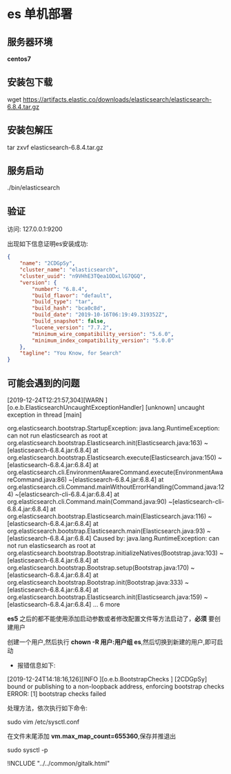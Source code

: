 # es 单机部署

## 服务器环境

**centos7**

## 安装包下载

wget https://artifacts.elastic.co/downloads/elasticsearch/elasticsearch-6.8.4.tar.gz

## 安装包解压

tar zxvf elasticsearch-6.8.4.tar.gz

## 服务启动

./bin/elasticsearch

## 验证

访问: 127.0.0.1:9200

出现如下信息证明es安装成功:

```json
{
    "name": "2CDGpSy",
    "cluster_name": "elasticsearch",
    "cluster_uuid": "n9VHhE3TQea1ODxLlG7QGQ",
    "version": {
        "number": "6.8.4",
        "build_flavor": "default",
        "build_type": "tar",
        "build_hash": "bca0c8d",
        "build_date": "2019-10-16T06:19:49.319352Z",
        "build_snapshot": false,
        "lucene_version": "7.7.2",
        "minimum_wire_compatibility_version": "5.6.0",
        "minimum_index_compatibility_version": "5.0.0"
    },
    "tagline": "You Know, for Search"
}
```

## 可能会遇到的问题

[2019-12-24T12:21:57,304][WARN ][o.e.b.ElasticsearchUncaughtExceptionHandler] [unknown] uncaught exception in thread [main]

org.elasticsearch.bootstrap.StartupException: java.lang.RuntimeException: can not run elasticsearch as root
	at org.elasticsearch.bootstrap.Elasticsearch.init(Elasticsearch.java:163) ~[elasticsearch-6.8.4.jar:6.8.4]
	at org.elasticsearch.bootstrap.Elasticsearch.execute(Elasticsearch.java:150) ~[elasticsearch-6.8.4.jar:6.8.4]
	at org.elasticsearch.cli.EnvironmentAwareCommand.execute(EnvironmentAwareCommand.java:86) ~[elasticsearch-6.8.4.jar:6.8.4]
	at org.elasticsearch.cli.Command.mainWithoutErrorHandling(Command.java:124) ~[elasticsearch-cli-6.8.4.jar:6.8.4]
	at org.elasticsearch.cli.Command.main(Command.java:90) ~[elasticsearch-cli-6.8.4.jar:6.8.4]
	at org.elasticsearch.bootstrap.Elasticsearch.main(Elasticsearch.java:116) ~[elasticsearch-6.8.4.jar:6.8.4]
	at org.elasticsearch.bootstrap.Elasticsearch.main(Elasticsearch.java:93) ~[elasticsearch-6.8.4.jar:6.8.4]
Caused by: java.lang.RuntimeException: can not run elasticsearch as root
	at org.elasticsearch.bootstrap.Bootstrap.initializeNatives(Bootstrap.java:103) ~[elasticsearch-6.8.4.jar:6.8.4]
	at org.elasticsearch.bootstrap.Bootstrap.setup(Bootstrap.java:170) ~[elasticsearch-6.8.4.jar:6.8.4]
	at org.elasticsearch.bootstrap.Bootstrap.init(Bootstrap.java:333) ~[elasticsearch-6.8.4.jar:6.8.4]
	at org.elasticsearch.bootstrap.Elasticsearch.init(Elasticsearch.java:159) ~[elasticsearch-6.8.4.jar:6.8.4]
	... 6 more

**es5** 之后的都不能使用添加启动参数或者修改配置文件等方法启动了，**必须** 要创建用户

创建一个用户,然后执行 **chown -R 用户:用户组 es**,然后切换到新建的用户,即可启动

- 报错信息如下:

[2019-12-24T14:18:16,126][INFO ][o.e.b.BootstrapChecks    ] [2CDGpSy] bound or publishing to a non-loopback address, enforcing bootstrap checks
ERROR: [1] bootstrap checks failed

处理方法，依次执行如下命令:

sudo vim /etc/sysctl.conf

在文件末尾添加 **vm.max_map_count=655360**,保存并推退出

sudo sysctl -p

<script>
var pageId = "es服务安装"
</script>

!INCLUDE "../../common/gitalk.html"
